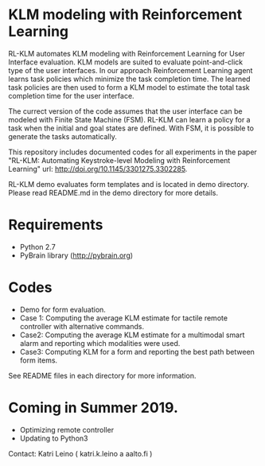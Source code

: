 # KLM modeling with Reinforcement Learning

RL-KLM automates KLM modeling with Reinforcement Learning for User Interface evaluation. KLM models are suited to evaluate point-and-click type of the user interfaces. In our approach Reinforcement Learning agent learns task policies which minimize the task completion time. The learned task policies are then used to form a KLM model to estimate the total task completion time for the user interface.

The currect version of the code assumes that the user interface can be modeled with Finite State Machine (FSM). RL-KLM can learn a policy for a task when the initial and goal states are defined. With FSM, it is possible to generate the tasks automatically.

This repository includes documented codes for all experiments in the paper "RL-KLM: Automating Keystroke-level Modeling with Reinforcement Learning" url: http://doi.org/10.1145/3301275.3302285.

RL-KLM demo evaluates form templates and is located in demo directory. Please read README.md in the demo directory for more details. 

# Requirements
* Python 2.7
* PyBrain library (http://pybrain.org)

# Codes
* Demo for form evaluation.
* Case 1: Computing the average KLM estimate for tactile remote controller with alternative commands.
* Case2: Computing the average KLM estimate for a multimodal smart alarm and reporting which modalities were used.
* Case3: Computing KLM for a form and reporting the best path between form items.

See README files in each directory for more information.

# Coming in Summer 2019.
 * Optimizing remote controller
 * Updating to Python3

Contact: Katri Leino ( katri.k.leino a aalto.fi )
